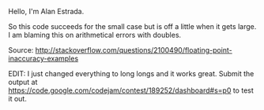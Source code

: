 Hello, I'm Alan Estrada.

So this code succeeds for the small case but is off a little when it gets large. I am 
blaming this on arithmetical errors with doubles. 

Source: http://stackoverflow.com/questions/2100490/floating-point-inaccuracy-examples

EDIT: I just changed everything to long longs and it works great. Submit the output at
https://code.google.com/codejam/contest/189252/dashboard#s=p0 to test it out.
